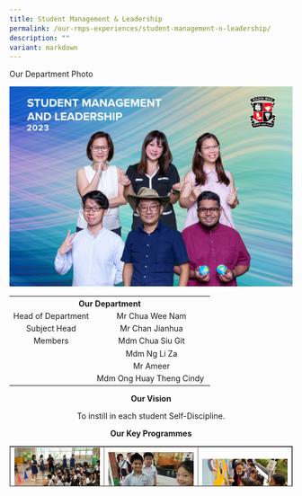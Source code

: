 ```yaml
---
title: Student Management & Leadership
permalink: /our-rmps-experiences/student-management-n-leadership/
description: ""
variant: markdown
---
```

<p>Our Department Photo</p>
<img src="/images/Dept%202023/student_management.jpg">
<table>
<tbody>
<tr>
<th style="text-align: center;" colspan="2">Our&nbsp;Department</th>
</tr>
<tr>
<td style="text-align: center;">Head of Department</td>
<td style="text-align: center;">Mr Chua Wee Nam</td>
</tr>
<tr>
<td style="text-align: center;">Subject Head</td>
<td style="text-align: center;">Mr Chan Jianhua</td>
</tr>
<tr>
<td style="text-align: center;">Members</td>
<td style="text-align: center;">Mdm Chua Siu Git</td>
</tr>
<tr>
<td style="text-align: center;">&nbsp;</td>
<td style="text-align: center;">Mdm Ng Li Za</td>
</tr>
<tr>
<td style="text-align: center;">&nbsp;</td>
<td style="text-align: center;">Mr Ameer</td>
</tr>
<tr>
<td style="text-align: center;">&nbsp;</td>
<td style="text-align: center;">Mdm Ong Huay Theng Cindy&nbsp;</td>
</tr>
</tbody>
</table>
<p style="text-align: center;"><strong>Our Vision</strong></p>
<p style="text-align: center;">To instill in each student Self-Discipline.</p>
<p style="text-align: center;"><strong>Our Key Programmes</strong></p>
<table style="border-collapse: collapse; width: 100%; height: 72px;" border="1">
<tbody>
<tr style="height: 18px;">
<td style="width: 33.3333%; height: 18px;"><img src="/images/sml1.jpg"></td>
<td style="width: 33.3333%; height: 18px;"><img src="/images/sml2.png"></td>
<td style="width: 33.3333%; height: 18px;"><img src="/images/sml3.jpg"></td>
</tr>
<tr style="height: 54px;">
<td style="width: 33.3333%; height: 54px;">
<p>Monitors Training by Student Leaders from St Theresa’s Convent</p>
<img src="/images/sml4.png">
<p>Student Prefect EXCO</p>
<p><strong>Student Leadership</strong></p>
<p>In RMPS, we believe that every student is able to lead, given the right guidance and environment.</p>
<p>At the foundational level, every student is guided through self-management skills during the Character Workshops, which are carried out at the start of every term. These sessions serves to instil core values and build competencies to help students to lead self and peers.</p>
<p>Students holding certain leadership roles (e.g. Prefects, Monitors, ICT Monitors) are also provided with additional Just-In-Time or On-The-Job training to help them understand their role and carry out their responsibilities as a student leader.</p>
</td>
<td style="width: 33.3333%; height: 54px;">
<p>Students queuing up to exercise their vote for the Head Prefect.</p>
<p><strong>Student Voice</strong></p>
<p>As they grow up, we want our students not only to be confident communicators but also to teach them to do so responsibly and respectfully. Learning to participate by airing their views helps students to put down roots in their school and community. Being heard is one thing; having someone to listen to your voice and then do something about what you have suggested is something else entirely. At RMPS, we empower our students to speak up and we listen to what they say.&nbsp;</p>
<p>From students choosing their Head Prefect, to hearing how they would like spaces reimagined and repurposed, from providing their feedback to school-based activities to responding to topics on our Current Affairs Wall, students have a wide range of platforms to air their views. Student voice is not just heard but taken into consideration when we plan for new activities. Students also play a part in the actual planning and execution of events such as Teachers’ Day.</p>
</td>
<td style="width: 33.3333%; height: 54px;">
<p>Student Ambassadors showing pre-schoolers around Radin Mas Primary during a school visit.</p>
<p><strong>RMPS Ambassador Programme</strong></p>
<p>The RMPS Ambassadors Programme was conceptualised and set up in 2018 as a second Tier One Leadership Position with the purpose of developing a group of students to promote the long heritage of Radin Mas Primary School as well as our in-house Radin Mas Experience through tours of the school, its Heritage Corner as well as the hosting of various school events.&nbsp;</p>
<p>Through this programme, we aspire to raise a group of confident and articulate student leaders who will be ambassadors of the school and who will play a key role in raising the overall school affect.</p>
</td>
</tr>
</tbody>
</table>